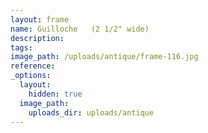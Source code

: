 ```yaml
---
layout: frame
name: Guilloche   (2 1/2" wide)
description:
tags:
image_path: /uploads/antique/frame-116.jpg
reference:
_options:
  layout:
    hidden: true
  image_path:
    uploads_dir: uploads/antique
---
```

